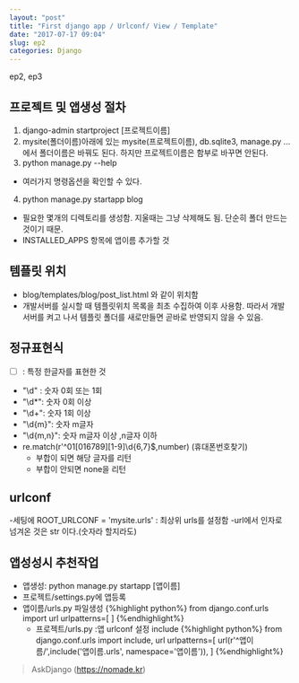 ```yaml
---
layout: "post"
title: "First django app / Urlconf/ View / Template"
date: "2017-07-17 09:04"
slug: ep2
categories: Django
---
```


ep2, ep3


## 프로젝트 및 앱생성 절차
1. django-admin startproject [프로젝트이름]
2. mysite(폴더이름)아래에 있는
mysite(프로젝트이름), db.sqlite3, manage.py ...
에서 폴더이름은 바꿔도 된다. 하지만 프로젝트이름은 함부로 바꾸면 안된다.
3. python manage.py --help
- 여러가지 명령옵션을 확인할 수 있다.
4. python manage.py startapp blog
- 필요한 몇개의 디렉토리를 생성함. 지울때는 그냥 삭제해도 됨. 단순히 폴더 만드는 것이기 때문.
- INSTALLED_APPS 항목에 앱이름 추가할 것

## 템플릿 위치
- blog/templates/blog/post_list.html 와 같이 위치함
- 개발서버를 실시할 때 템플릿위치 목록을 최초 수집하여 이후 사용함. 따라서 개발서버를 켜고 나서 템플릿 폴더를 새로만들면 곧바로 반영되지 않을 수 있음.

## 정규표현식
- [ ] : 특정 한글자를 표현한 것
- "\d" : 숫자 0회 또는 1회
- "\d*": 숫자 0회 이상
- "\d+": 숫자 1회 이상
- "\d{m}": 숫자 m글자
- "\d{m,n}": 숫자 m글자 이상 ,n글자 이하
- re.match(r'^01[016789][1-9]\d{6,7}$,number) (휴대폰번호찾기)
  - 부합이 되면 해당 글자를 리턴
  - 부합이 안되면 none을 리턴

## urlconf
-세팅에 ROOT_URLCONF = 'mysite.urls' : 최상위 urls를 설정함
-url에서 인자로 넘겨온 것은 str 이다.(숫자라 할지라도)

## 앱성성시 추천작업
- 앱생성: python manage.py startapp [앱이름]
- 프로젝트/settings.py에 앱등록
- 앱이름/urls.py 파일생성
  {%highlight python%}
  from django.conf.urls import url
  urlpatterns=[ ]
  {%endhighlight%}
  - 프로젝트/urls.py :앱 urlconf 설정 include
  {%highlight python%}
  from django.conf.urls import include, url
  urlpatterns=[
  url(r'^앱이름/',include('앱이름.urls', namespace='앱이름')),
  ]
  {%endhighlight%}

> AskDjango (https://nomade.kr)

